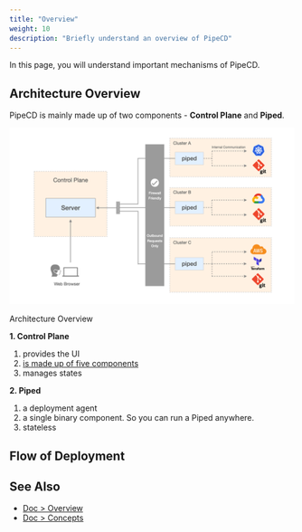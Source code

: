 ```yaml
---
title: "Overview"
weight: 10
description: "Briefly understand an overview of PipeCD"
---
```


In this page, you will understand important mechanisms of PipeCD.

## Architecture Overview

PipeCD is mainly made up of two components - **Control Plane** and **Piped**.

![architecture-overview](/images/overview/architecture-overview.png)
<p class="caption">Architecture Overview</p>

**1. Control Plane**
   1. provides the UI
   2. [is made up of five components](https://pipecd.dev/docs/user-guide/managing-controlplane/architecture-overview/)
   3. manages states

**2. Piped**
   1. a deployment agent
   2. a single binary component. So you can run a Piped anywhere.
   3. stateless


<!-- ### Why PipeCD has Control Plane and Piped?
<span style='color:red'>TODO: Write here because it's strange for beginners why a CD tool has a Control Plane</span>

- Security
  - xxx
- Scalability in a large organization
  - xxx
- UI?? -->

## Flow of Deployment



## See Also

- [Doc > Overview](https://pipecd.dev/docs/overview/)
- [Doc > Concepts](https://pipecd.dev/docs/concepts/)
